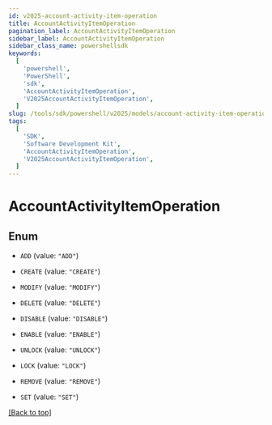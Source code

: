 ```yaml
---
id: v2025-account-activity-item-operation
title: AccountActivityItemOperation
pagination_label: AccountActivityItemOperation
sidebar_label: AccountActivityItemOperation
sidebar_class_name: powershellsdk
keywords:
  [
    'powershell',
    'PowerShell',
    'sdk',
    'AccountActivityItemOperation',
    'V2025AccountActivityItemOperation',
  ]
slug: /tools/sdk/powershell/v2025/models/account-activity-item-operation
tags:
  [
    'SDK',
    'Software Development Kit',
    'AccountActivityItemOperation',
    'V2025AccountActivityItemOperation',
  ]
---
```


# AccountActivityItemOperation

## Enum

- `ADD` (value: `"ADD"`)

- `CREATE` (value: `"CREATE"`)

- `MODIFY` (value: `"MODIFY"`)

- `DELETE` (value: `"DELETE"`)

- `DISABLE` (value: `"DISABLE"`)

- `ENABLE` (value: `"ENABLE"`)

- `UNLOCK` (value: `"UNLOCK"`)

- `LOCK` (value: `"LOCK"`)

- `REMOVE` (value: `"REMOVE"`)

- `SET` (value: `"SET"`)

[[Back to top]](#)
